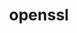 ---
title: "openssl"
layout: cache
categories: [package, v0.22.2]
meta: {"versions": ["3.3.0"], "compilers": ["apple-clang@=15.0.0", "cce@=15.0.1", "gcc@=10.2.1", "gcc@=11.1.0", "gcc@=11.4.0", "gcc@=12.3.0", "gcc@=7.3.1", "gcc@=7.5.0", "gcc@=9.4.0", "oneapi@=2023.2.0", "oneapi@=2024.0.0"], "oss": ["amzn2", "centos7", "rhel8", "ubuntu18.04", "ubuntu20.04", "ubuntu22.04", "ventura"], "platforms": ["darwin", "linux"], "targets": ["aarch64", "neoverse_n1", "neoverse_v1", "neoverse_v2", "ppc64le", "x86_64_v3", "x86_64_v4", "zen4"], "stacks": ["aws-isc", "aws-isc-aarch64", "aws-pcluster-neoverse_v1", "aws-pcluster-x86_64_v4", "build_systems", "data-vis-sdk", "developer-tools", "developer-tools-manylinux2014", "e4s", "e4s-cray-rhel", "e4s-neoverse-v2", "e4s-neoverse_v1", "e4s-oneapi", "e4s-power", "e4s-rocm-external", "ml-darwin-aarch64-mps", "ml-linux-x86_64-cpu", "ml-linux-x86_64-cuda", "radiuss", "radiuss-aws", "radiuss-aws-aarch64", "root", "tutorial"], "num_specs": 19, "num_specs_by_stack": {"root": 19, "ml-darwin-aarch64-mps": 1, "aws-isc-aarch64": 2, "radiuss-aws-aarch64": 2, "radiuss-aws": 1, "aws-isc": 1, "radiuss": 1, "build_systems": 1, "e4s-cray-rhel": 1, "aws-pcluster-neoverse_v1": 2, "aws-pcluster-x86_64_v4": 2, "developer-tools-manylinux2014": 1, "developer-tools": 1, "e4s-power": 1, "data-vis-sdk": 1, "e4s-neoverse_v1": 1, "e4s-neoverse-v2": 1, "ml-linux-x86_64-cuda": 1, "e4s-rocm-external": 1, "tutorial": 2, "ml-linux-x86_64-cpu": 1, "e4s": 1, "e4s-oneapi": 1}}
spec_details: [{"hash": "sak7qbvu5rcdlfv2mqjtpkhnlbfzeqkg", "compiler": "apple-clang@=15.0.0", "versions": ["3.3.0"], "os": "ventura", "platform": "darwin", "target": "aarch64", "variants": ["build_system=generic", "certs=mozilla", "~docs", "+shared"], "stacks": ["root", "ml-darwin-aarch64-mps"], "size": "-", "tarball": "https://binaries.spack.io/v0.22.2/build_cache/darwin-ventura-aarch64/apple-clang-15.0.0/openssl-3.3.0/darwin-ventura-aarch64-apple-clang-15.0.0-openssl-3.3.0-sak7qbvu5rcdlfv2mqjtpkhnlbfzeqkg.spack"}, {"hash": "shyakqsbws7kg66x5ynf5y2zp3uwip2q", "compiler": "gcc@=7.3.1", "versions": ["3.3.0"], "os": "amzn2", "platform": "linux", "target": "aarch64", "variants": ["build_system=generic", "certs=mozilla", "~docs", "+shared"], "stacks": ["root", "aws-isc-aarch64", "radiuss-aws-aarch64"], "size": "-", "tarball": "https://binaries.spack.io/v0.22.2/build_cache/linux-amzn2-aarch64/gcc-7.3.1/openssl-3.3.0/linux-amzn2-aarch64-gcc-7.3.1-openssl-3.3.0-shyakqsbws7kg66x5ynf5y2zp3uwip2q.spack"}, {"hash": "fnvo3dtx4qnuybrtpbmc7ahcr64mgcfd", "compiler": "gcc@=7.3.1", "versions": ["3.3.0"], "os": "amzn2", "platform": "linux", "target": "neoverse_n1", "variants": ["build_system=generic", "certs=mozilla", "~docs", "+shared"], "stacks": ["root", "aws-isc-aarch64", "radiuss-aws-aarch64"], "size": "-", "tarball": "https://binaries.spack.io/v0.22.2/build_cache/linux-amzn2-neoverse_n1/gcc-7.3.1/openssl-3.3.0/linux-amzn2-neoverse_n1-gcc-7.3.1-openssl-3.3.0-fnvo3dtx4qnuybrtpbmc7ahcr64mgcfd.spack"}, {"hash": "enxet74hbshth2sqpc46gokvprsq5del", "compiler": "gcc@=7.3.1", "versions": ["3.3.0"], "os": "amzn2", "platform": "linux", "target": "x86_64_v3", "variants": ["build_system=generic", "certs=mozilla", "~docs", "+shared"], "stacks": ["root", "radiuss-aws", "aws-isc"], "size": "-", "tarball": "https://binaries.spack.io/v0.22.2/build_cache/linux-amzn2-x86_64_v3/gcc-7.3.1/openssl-3.3.0/linux-amzn2-x86_64_v3-gcc-7.3.1-openssl-3.3.0-enxet74hbshth2sqpc46gokvprsq5del.spack"}, {"hash": "z3amafpxaimfhgmhsvpcfcp7gbepjwot", "compiler": "gcc@=7.5.0", "versions": ["3.3.0"], "os": "ubuntu18.04", "platform": "linux", "target": "x86_64_v3", "variants": ["build_system=generic", "certs=mozilla", "~docs", "+shared"], "stacks": ["root", "radiuss", "build_systems"], "size": "-", "tarball": "https://binaries.spack.io/v0.22.2/build_cache/linux-ubuntu18.04-x86_64_v3/gcc-7.5.0/openssl-3.3.0/linux-ubuntu18.04-x86_64_v3-gcc-7.5.0-openssl-3.3.0-z3amafpxaimfhgmhsvpcfcp7gbepjwot.spack"}, {"hash": "7yrvqogp543bkk5jhjyuv3fhkmeopxt5", "compiler": "cce@=15.0.1", "versions": ["3.3.0"], "os": "rhel8", "platform": "linux", "target": "zen4", "variants": ["build_system=generic", "certs=mozilla", "~docs", "+shared"], "stacks": ["root", "e4s-cray-rhel"], "size": "-", "tarball": "https://binaries.spack.io/v0.22.2/build_cache/linux-rhel8-zen4/cce-15.0.1/openssl-3.3.0/linux-rhel8-zen4-cce-15.0.1-openssl-3.3.0-7yrvqogp543bkk5jhjyuv3fhkmeopxt5.spack"}, {"hash": "bn5trxi4jxmuuo3c35dpamtymnemnjgr", "compiler": "gcc@=12.3.0", "versions": ["3.3.0"], "os": "amzn2", "platform": "linux", "target": "neoverse_n1", "variants": ["build_system=generic", "certs=mozilla", "~docs", "+shared"], "stacks": ["root", "aws-pcluster-neoverse_v1"], "size": "-", "tarball": "https://binaries.spack.io/v0.22.2/build_cache/linux-amzn2-neoverse_n1/gcc-12.3.0/openssl-3.3.0/linux-amzn2-neoverse_n1-gcc-12.3.0-openssl-3.3.0-bn5trxi4jxmuuo3c35dpamtymnemnjgr.spack"}, {"hash": "wd6t24pz2indm4mzeftppqgctsceh7ks", "compiler": "gcc@=12.3.0", "versions": ["3.3.0"], "os": "amzn2", "platform": "linux", "target": "neoverse_v1", "variants": ["build_system=generic", "certs=mozilla", "~docs", "+shared"], "stacks": ["root", "aws-pcluster-neoverse_v1"], "size": "-", "tarball": "https://binaries.spack.io/v0.22.2/build_cache/linux-amzn2-neoverse_v1/gcc-12.3.0/openssl-3.3.0/linux-amzn2-neoverse_v1-gcc-12.3.0-openssl-3.3.0-wd6t24pz2indm4mzeftppqgctsceh7ks.spack"}, {"hash": "2mhfsiygnp77jchrkxzspqby6w4qd7uy", "compiler": "oneapi@=2023.2.0", "versions": ["3.3.0"], "os": "amzn2", "platform": "linux", "target": "x86_64_v3", "variants": ["build_system=generic", "certs=mozilla", "~docs", "+shared"], "stacks": ["root", "aws-pcluster-x86_64_v4"], "size": "-", "tarball": "https://binaries.spack.io/v0.22.2/build_cache/linux-amzn2-x86_64_v3/oneapi-2023.2.0/openssl-3.3.0/linux-amzn2-x86_64_v3-oneapi-2023.2.0-openssl-3.3.0-2mhfsiygnp77jchrkxzspqby6w4qd7uy.spack"}, {"hash": "mobnpf5p7nv2spycoj2kka5cdp7h7tp7", "compiler": "oneapi@=2023.2.0", "versions": ["3.3.0"], "os": "amzn2", "platform": "linux", "target": "x86_64_v4", "variants": ["build_system=generic", "certs=mozilla", "~docs", "+shared"], "stacks": ["root", "aws-pcluster-x86_64_v4"], "size": "-", "tarball": "https://binaries.spack.io/v0.22.2/build_cache/linux-amzn2-x86_64_v4/oneapi-2023.2.0/openssl-3.3.0/linux-amzn2-x86_64_v4-oneapi-2023.2.0-openssl-3.3.0-mobnpf5p7nv2spycoj2kka5cdp7h7tp7.spack"}, {"hash": "myqni6eoxoivzhkwqz2euqpg2vjneioh", "compiler": "gcc@=10.2.1", "versions": ["3.3.0"], "os": "centos7", "platform": "linux", "target": "x86_64_v3", "variants": ["build_system=generic", "certs=system", "~docs", "+shared"], "stacks": ["root", "developer-tools-manylinux2014"], "size": "-", "tarball": "https://binaries.spack.io/v0.22.2/build_cache/linux-centos7-x86_64_v3/gcc-10.2.1/openssl-3.3.0/linux-centos7-x86_64_v3-gcc-10.2.1-openssl-3.3.0-myqni6eoxoivzhkwqz2euqpg2vjneioh.spack"}, {"hash": "l5oywayyiriy6d6qvykkxmacoeitq6py", "compiler": "gcc@=7.5.0", "versions": ["3.3.0"], "os": "ubuntu18.04", "platform": "linux", "target": "x86_64_v3", "variants": ["build_system=generic", "certs=system", "~docs", "+shared"], "stacks": ["root", "developer-tools"], "size": "-", "tarball": "https://binaries.spack.io/v0.22.2/build_cache/linux-ubuntu18.04-x86_64_v3/gcc-7.5.0/openssl-3.3.0/linux-ubuntu18.04-x86_64_v3-gcc-7.5.0-openssl-3.3.0-l5oywayyiriy6d6qvykkxmacoeitq6py.spack"}, {"hash": "5pkmi7jexyb7pro4ibblep6p5i4gi3di", "compiler": "gcc@=9.4.0", "versions": ["3.3.0"], "os": "ubuntu20.04", "platform": "linux", "target": "ppc64le", "variants": ["build_system=generic", "certs=mozilla", "~docs", "+shared"], "stacks": ["root", "e4s-power"], "size": "-", "tarball": "https://binaries.spack.io/v0.22.2/build_cache/linux-ubuntu20.04-ppc64le/gcc-9.4.0/openssl-3.3.0/linux-ubuntu20.04-ppc64le-gcc-9.4.0-openssl-3.3.0-5pkmi7jexyb7pro4ibblep6p5i4gi3di.spack"}, {"hash": "e3kpxcbdot2n2w6no6v3w5qylske2nvf", "compiler": "gcc@=11.1.0", "versions": ["3.3.0"], "os": "ubuntu20.04", "platform": "linux", "target": "x86_64_v3", "variants": ["build_system=generic", "certs=mozilla", "~docs", "+shared"], "stacks": ["root", "data-vis-sdk"], "size": "-", "tarball": "https://binaries.spack.io/v0.22.2/build_cache/linux-ubuntu20.04-x86_64_v3/gcc-11.1.0/openssl-3.3.0/linux-ubuntu20.04-x86_64_v3-gcc-11.1.0-openssl-3.3.0-e3kpxcbdot2n2w6no6v3w5qylske2nvf.spack"}, {"hash": "2wskcqhagp22fqtnry62xsyqguccldx6", "compiler": "gcc@=11.4.0", "versions": ["3.3.0"], "os": "ubuntu22.04", "platform": "linux", "target": "neoverse_v1", "variants": ["build_system=generic", "certs=mozilla", "~docs", "+shared"], "stacks": ["root", "e4s-neoverse_v1"], "size": "-", "tarball": "https://binaries.spack.io/v0.22.2/build_cache/linux-ubuntu22.04-neoverse_v1/gcc-11.4.0/openssl-3.3.0/linux-ubuntu22.04-neoverse_v1-gcc-11.4.0-openssl-3.3.0-2wskcqhagp22fqtnry62xsyqguccldx6.spack"}, {"hash": "uc4focof6h7ragtifhzo2jykv3cg3zmi", "compiler": "gcc@=11.4.0", "versions": ["3.3.0"], "os": "ubuntu22.04", "platform": "linux", "target": "neoverse_v2", "variants": ["build_system=generic", "certs=mozilla", "~docs", "+shared"], "stacks": ["root", "e4s-neoverse-v2"], "size": "-", "tarball": "https://binaries.spack.io/v0.22.2/build_cache/linux-ubuntu22.04-neoverse_v2/gcc-11.4.0/openssl-3.3.0/linux-ubuntu22.04-neoverse_v2-gcc-11.4.0-openssl-3.3.0-uc4focof6h7ragtifhzo2jykv3cg3zmi.spack"}, {"hash": "7zs2o3jeizrvdjg2eklcfb6w7j7iy6qw", "compiler": "gcc@=11.4.0", "versions": ["3.3.0"], "os": "ubuntu22.04", "platform": "linux", "target": "x86_64_v3", "variants": ["build_system=generic", "certs=mozilla", "~docs", "+shared"], "stacks": ["ml-linux-x86_64-cuda", "root", "e4s-rocm-external", "tutorial", "ml-linux-x86_64-cpu", "e4s"], "size": "-", "tarball": "https://binaries.spack.io/v0.22.2/build_cache/linux-ubuntu22.04-x86_64_v3/gcc-11.4.0/openssl-3.3.0/linux-ubuntu22.04-x86_64_v3-gcc-11.4.0-openssl-3.3.0-7zs2o3jeizrvdjg2eklcfb6w7j7iy6qw.spack"}, {"hash": "syqxyn35p7pa4y5gwtqfujypae6v5qrj", "compiler": "oneapi@=2024.0.0", "versions": ["3.3.0"], "os": "ubuntu22.04", "platform": "linux", "target": "x86_64_v3", "variants": ["build_system=generic", "certs=mozilla", "~docs", "+shared"], "stacks": ["root", "e4s-oneapi"], "size": "-", "tarball": "https://binaries.spack.io/v0.22.2/build_cache/linux-ubuntu22.04-x86_64_v3/oneapi-2024.0.0/openssl-3.3.0/linux-ubuntu22.04-x86_64_v3-oneapi-2024.0.0-openssl-3.3.0-syqxyn35p7pa4y5gwtqfujypae6v5qrj.spack"}, {"hash": "b22aifhmruwcpyurbkpm7li5essughin", "compiler": "gcc@=12.3.0", "versions": ["3.3.0"], "os": "ubuntu22.04", "platform": "linux", "target": "x86_64_v3", "variants": ["build_system=generic", "certs=mozilla", "~docs", "+shared"], "stacks": ["root", "tutorial"], "size": "-", "tarball": "https://binaries.spack.io/v0.22.2/build_cache/linux-ubuntu22.04-x86_64_v3/gcc-12.3.0/openssl-3.3.0/linux-ubuntu22.04-x86_64_v3-gcc-12.3.0-openssl-3.3.0-b22aifhmruwcpyurbkpm7li5essughin.spack"}]
---